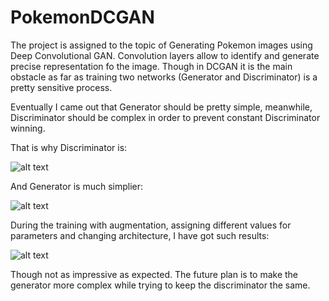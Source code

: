 # PokemonDCGAN

The project is assigned to the topic of Generating Pokemon images using Deep Convolutional GAN. Convolution layers allow to identify and generate precise representation fo the image. Though in DCGAN it is the main obstacle as far as training two networks (Generator and Discriminator) is a pretty sensitive process.

Eventually I came out that Generator should be pretty simple, meanwhile, Discriminator should be complex in order to prevent constant Discriminator winning.

That is why Discriminator is:

![alt text](https://i.imgur.com/idlEYUQ.png)

And Generator is much simplier:

![alt text](https://i.imgur.com/BE5hcMc.png)

During the training with augmentation, assigning different values for parameters and changing architecture, I have got such results:

![alt text](https://i.imgur.com/T55m44Z.png)


Though not as impressive as expected. The future plan is to make the generator more complex while trying to keep the discriminator the same.
